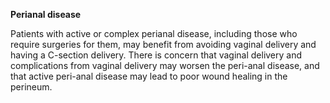 **Perianal disease**

Patients with active or complex perianal disease, including those who require surgeries for them, may benefit from avoiding vaginal delivery and having a C-section delivery. There is concern that vaginal delivery and complications from vaginal delivery may worsen the peri-anal disease, and that active peri-anal disease may lead to poor wound healing in the perineum. 

